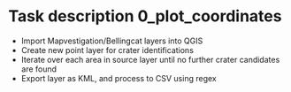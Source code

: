 # Task description 0_plot_coordinates

* Import Mapvestigation/Bellingcat layers into QGIS
* Create new point layer for crater identifications
* Iterate over each area in source layer until no further crater candidates are found
* Export layer as KML, and process to CSV using regex
